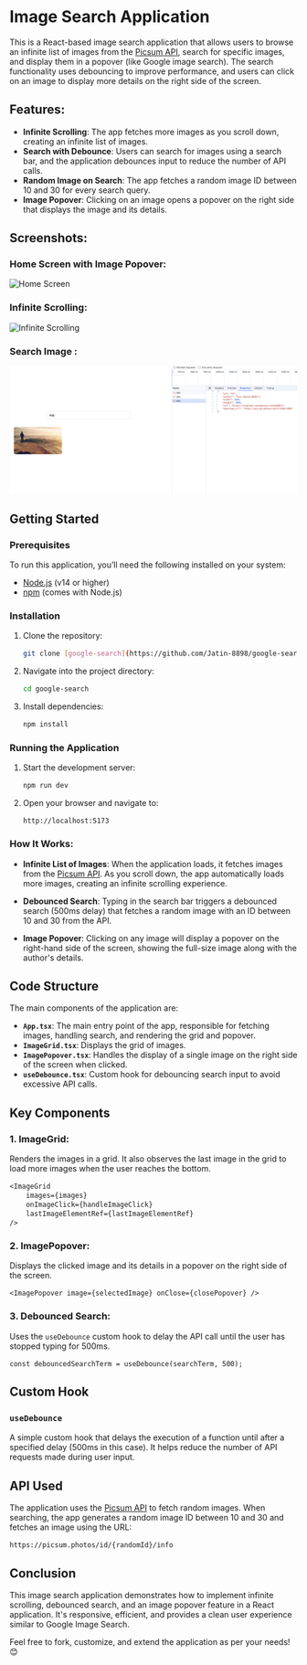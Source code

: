 # Image Search Application

This is a React-based image search application that allows users to browse an infinite list of images from the [Picsum API](https://picsum.photos/), search for specific images, and display them in a popover (like Google image search). The search functionality uses debouncing to improve performance, and users can click on an image to display more details on the right side of the screen.

## Features:

-   **Infinite Scrolling**: The app fetches more images as you scroll down, creating an infinite list of images.
-   **Search with Debounce**: Users can search for images using a search bar, and the application debounces input to reduce the number of API calls.
-   **Random Image on Search**: The app fetches a random image ID between 10 and 30 for every search query.
-   **Image Popover**: Clicking on an image opens a popover on the right side that displays the image and its details.

## Screenshots:

### Home Screen with Image Popover:

![Home Screen](./public/home.png)

### Infinite Scrolling:

![Infinite Scrolling](./public/infinite.png)

### Search Image :

![Image Popover](./public/search.png)

## Getting Started

### Prerequisites

To run this application, you’ll need the following installed on your system:

-   [Node.js](https://nodejs.org/) (v14 or higher)
-   [npm](https://www.npmjs.com/) (comes with Node.js)

### Installation

1. Clone the repository:

    ```bash
    git clone [google-search](https://github.com/Jatin-8898/google-search.git)
    ```

2. Navigate into the project directory:

    ```bash
    cd google-search
    ```

3. Install dependencies:
    ```bash
    npm install
    ```

### Running the Application

1. Start the development server:

    ```bash
    npm run dev
    ```

2. Open your browser and navigate to:
    ```
    http://localhost:5173
    ```

### How It Works:

-   **Infinite List of Images**: When the application loads, it fetches images from the [Picsum API](https://picsum.photos/v2/list). As you scroll down, the app automatically loads more images, creating an infinite scrolling experience.
-   **Debounced Search**: Typing in the search bar triggers a debounced search (500ms delay) that fetches a random image with an ID between 10 and 30 from the API.

-   **Image Popover**: Clicking on any image will display a popover on the right-hand side of the screen, showing the full-size image along with the author's details.

## Code Structure

The main components of the application are:

-   **`App.tsx`**: The main entry point of the app, responsible for fetching images, handling search, and rendering the grid and popover.
-   **`ImageGrid.tsx`**: Displays the grid of images.
-   **`ImagePopover.tsx`**: Handles the display of a single image on the right side of the screen when clicked.
-   **`useDebounce.tsx`**: Custom hook for debouncing search input to avoid excessive API calls.

## Key Components

### 1. **ImageGrid**:

Renders the images in a grid. It also observes the last image in the grid to load more images when the user reaches the bottom.

```tsx
<ImageGrid
	images={images}
	onImageClick={handleImageClick}
	lastImageElementRef={lastImageElementRef}
/>
```

### 2. **ImagePopover**:

Displays the clicked image and its details in a popover on the right side of the screen.

```tsx
<ImagePopover image={selectedImage} onClose={closePopover} />
```

### 3. **Debounced Search**:

Uses the `useDebounce` custom hook to delay the API call until the user has stopped typing for 500ms.

```tsx
const debouncedSearchTerm = useDebounce(searchTerm, 500);
```

## Custom Hook

### `useDebounce`

A simple custom hook that delays the execution of a function until after a specified delay (500ms in this case). It helps reduce the number of API requests made during user input.

## API Used

The application uses the [Picsum API](https://picsum.photos/) to fetch random images. When searching, the app generates a random image ID between 10 and 30 and fetches an image using the URL:

```
https://picsum.photos/id/{randomId}/info
```

## Conclusion

This image search application demonstrates how to implement infinite scrolling, debounced search, and an image popover feature in a React application. It's responsive, efficient, and provides a clean user experience similar to Google Image Search.

Feel free to fork, customize, and extend the application as per your needs! 😊
